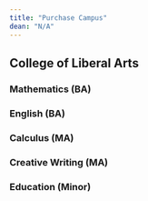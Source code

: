 ```yaml
---
title: "Purchase Campus"
dean: "N/A"
---
```


## College of Liberal Arts

### Mathematics (BA)
### English (BA)
### Calculus (MA)
### Creative Writing (MA)
### Education (Minor)